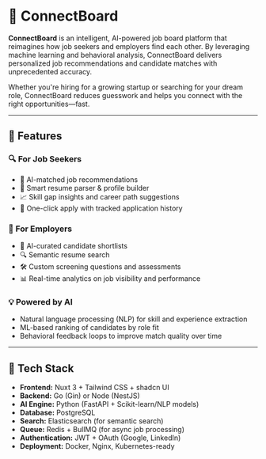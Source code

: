 # 🤖 ConnectBoard

**ConnectBoard** is an intelligent, AI-powered job board platform that reimagines how job seekers and employers find each other. By leveraging machine learning and behavioral analysis, ConnectBoard delivers personalized job recommendations and candidate matches with unprecedented accuracy.

Whether you're hiring for a growing startup or searching for your dream role, ConnectBoard reduces guesswork and helps you connect with the right opportunities—fast.

---

## 🌟 Features

### 🔍 For Job Seekers
- 🎯 AI-matched job recommendations
- 📝 Smart resume parser & profile builder
- 📈 Skill gap insights and career path suggestions
- 📨 One-click apply with tracked application history

### 🏢 For Employers
- 🤖 AI-curated candidate shortlists
- 🔍 Semantic resume search
- 🛠 Custom screening questions and assessments
- 📊 Real-time analytics on job visibility and performance

### 💡 Powered by AI
- Natural language processing (NLP) for skill and experience extraction
- ML-based ranking of candidates by role fit
- Behavioral feedback loops to improve match quality over time

---

## 🧱 Tech Stack

- **Frontend:** Nuxt 3 + Tailwind CSS + shadcn UI
- **Backend:** Go (Gin) or Node (NestJS)
- **AI Engine:** Python (FastAPI + Scikit-learn/NLP models)
- **Database:** PostgreSQL
- **Search:** Elasticsearch (for semantic search)
- **Queue:** Redis + BullMQ (for async job processing)
- **Authentication:** JWT + OAuth (Google, LinkedIn)
- **Deployment:** Docker, Nginx, Kubernetes-ready